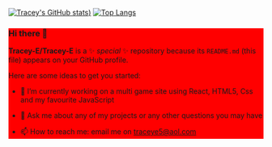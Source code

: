[![Tracey's GitHub stats](https://github-readme-stats.vercel.app/api?username=Tracey-E&show_icons=true&theme=radical))](https://github.com/Tracey-E/github-readme-stats)
[![Top Langs](https://github-readme-stats.vercel.app/api/top-langs/?username=Tracey-E&layout=compact)](https://github.com/Tracey-E/github-readme-stats)
<div style="background-color:red"> 

### Hi there 👋


**Tracey-E/Tracey-E** is a ✨ _special_ ✨ repository because its `README.md` (this file) appears on your GitHub profile.

Here are some ideas to get you started:

- 🔭 I’m currently working on a multi game site using React, HTML5, Css and my favourite JavaScript

- 💬 Ask me about any of my projects or any other questions you may have
- 📫 How to reach me: email me  on traceye5@aol.com



</div>
